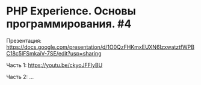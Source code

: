 # PHP Experience. Основы программирования. #4

Презентация: https://docs.google.com/presentation/d/1O0QzFHKmxEUXN6IzxwatztfWPBC18c5lFSmkaiV-7SE/edit?usp=sharing

Часть 1: https://youtu.be/ckyoJFFlyBU

Часть 2: ...
